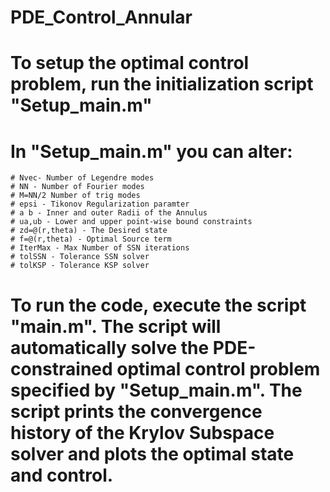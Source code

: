 # PDE_Control_Annular
# To setup the optimal control problem, run the initialization script "Setup_main.m"
# In "Setup_main.m" you can alter: 
    # Nvec- Number of Legendre modes
    # NN - Number of Fourier modes
    # M=NN/2 Number of trig modes
    # epsi - Tikonov Regularization paramter
    # a b - Inner and outer Radii of the Annulus
    # ua,ub - Lower and upper point-wise bound constraints
    # zd=@(r,theta) - The Desired state
    # f=@(r,theta) - Optimal Source term
    # IterMax - Max Number of SSN iterations
    # tolSSN - Tolerance SSN solver
    # tolKSP - Tolerance KSP solver
 
 # To run the code, execute the script "main.m". The script will automatically solve the PDE-constrained optimal control problem specified by "Setup_main.m". The script prints the convergence history of the Krylov Subspace solver and plots the optimal state and control.
